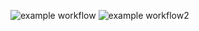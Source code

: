 ![example workflow](https://github.com/jjsprandel/UCF-Senior-Design/actions/workflows/build_and_release.yml/badge.svg)
![example workflow2](https://github.com/jjsprandel/UCF-Senior-Design/actions/workflows/docker-build.yml/badge.svg)
